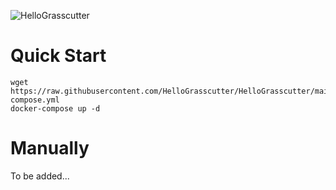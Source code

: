![HelloGrasscutter](https://socialify.git.ci/HelloGrasscutter/HelloGrasscutter/image?description=1&forks=1&issues=1&language=1&logo=https%3A%2F%2Fs2.loli.net%2F2022%2F04%2F25%2FxOiJn7lCdcT5Mw1.png&name=1&owner=1&pulls=1&stargazers=1&theme=Light)

# Quick Start
```
wget https://raw.githubusercontent.com/HelloGrasscutter/HelloGrasscutter/main/docker-compose.yml
docker-compose up -d
```

# Manually

To be added...